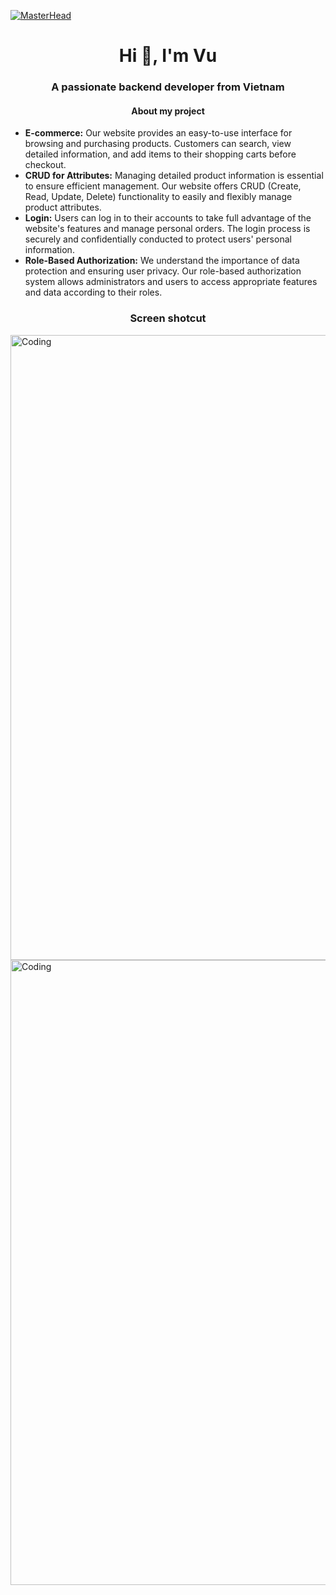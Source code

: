 [![MasterHead](https://wallpaperaccess.com/full/2471364.gif)](https://github.com/VuScriptMasterForge)
<h1 align="center">Hi 👋, I'm Vu</h1>
<h3 align="center">A passionate backend developer from Vietnam</h3>
<h4 align="center">About my project</h4>

- **E-commerce:** Our website provides an easy-to-use interface for browsing and purchasing products. Customers can search, view detailed information, and add items to their shopping carts before checkout.
- **CRUD for Attributes:** Managing detailed product information is essential to ensure efficient management. Our website offers CRUD (Create, Read, Update, Delete) functionality to easily and flexibly manage product attributes.
- **Login:** Users can log in to their accounts to take full advantage of the website's features and manage personal orders. The login process is securely and confidentially conducted to protect users' personal information.
- **Role-Based Authorization:** We understand the importance of data protection and ensuring user privacy. Our role-based authorization system allows administrators and users to access appropriate features and data according to their roles.

<h3 align="center">Screen shotcut</h3>
<img align="center" alt="Coding" width="1000" src="https://raw.githubusercontent.com/VuScriptMasterForge/VuProShop/master/photo/login.png">
<img align="center" alt="Coding" width="1000" src="https://raw.githubusercontent.com/VuScriptMasterForge/VuProShop/master/photo/dashboard.png">

